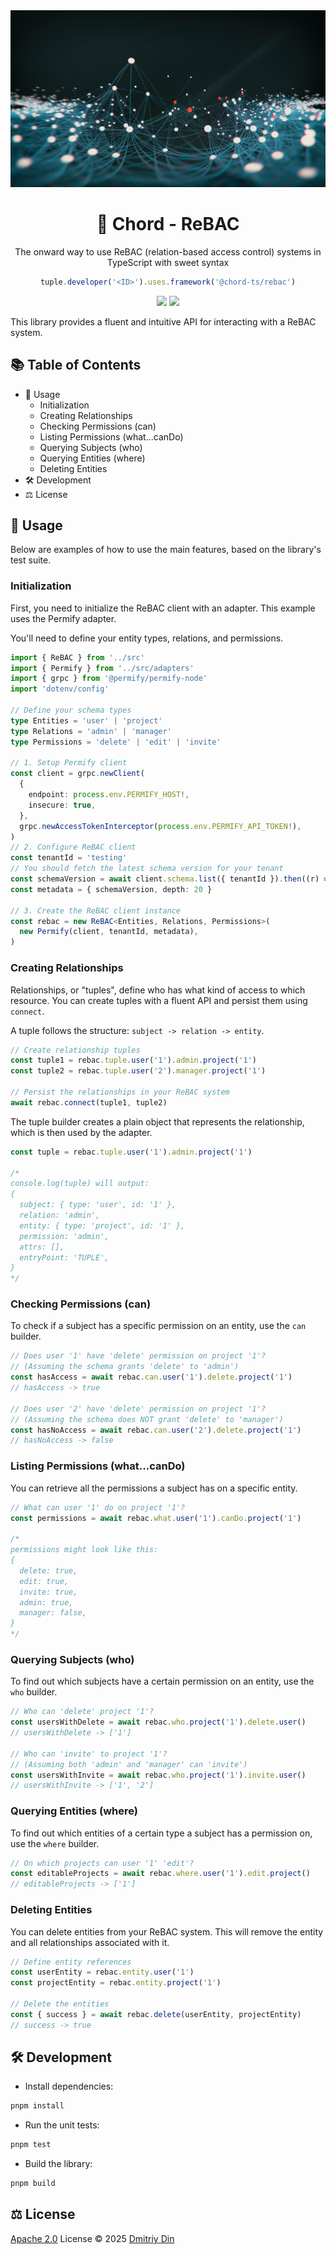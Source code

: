 <div id="header" align="center">
<img src="./docs/network.jpg" alt="Network"/>

# 🎣 Chord - ReBAC

The onward way to use ReBAC (relation-based access control) systems in TypeScript with sweet syntax

```ts
tuple.developer('<ID>').uses.framework('@chord-ts/rebac')
```

<a href="https://www.typescriptlang.org/"><img src="https://img.shields.io/badge/TypeScript-3178c6?style=for-the-badge&logo=typescript&logoColor=white"></a>
<a href="https://kit.svelte.dev/"><img src="https://img.shields.io/badge/permify-6318ff?style=for-the-badge&logo=&logoColor=FF3E00"></a>

</div>

This library provides a fluent and intuitive API for interacting with a ReBAC system.

## 📚 Table of Contents

- 🚀 Usage
  - Initialization
  - Creating Relationships
  - Checking Permissions (can)
  - Listing Permissions (what...canDo)
  - Querying Subjects (who)
  - Querying Entities (where)
  - Deleting Entities
- 🛠️ Development
- ⚖️ License

## 🚀 Usage

Below are examples of how to use the main features, based on the library's test suite.

### Initialization

First, you need to initialize the ReBAC client with an adapter. This example uses the Permify adapter.

You'll need to define your entity types, relations, and permissions.

```typescript
import { ReBAC } from '../src'
import { Permify } from '../src/adapters'
import { grpc } from '@permify/permify-node'
import 'dotenv/config'

// Define your schema types
type Entities = 'user' | 'project'
type Relations = 'admin' | 'manager'
type Permissions = 'delete' | 'edit' | 'invite'

// 1. Setup Permify client
const client = grpc.newClient(
  {
    endpoint: process.env.PERMIFY_HOST!,
    insecure: true,
  },
  grpc.newAccessTokenInterceptor(process.env.PERMIFY_API_TOKEN!),
)
// 2. Configure ReBAC client
const tenantId = 'testing'
// You should fetch the latest schema version for your tenant
const schemaVersion = await client.schema.list({ tenantId }).then((r) => r.head)
const metadata = { schemaVersion, depth: 20 }

// 3. Create the ReBAC client instance
const rebac = new ReBAC<Entities, Relations, Permissions>(
  new Permify(client, tenantId, metadata),
)
```

### Creating Relationships

Relationships, or "tuples", define who has what kind of access to which resource. You can create tuples with a fluent API and persist them using `connect`.

A tuple follows the structure: `subject -> relation -> entity`.

```typescript
// Create relationship tuples
const tuple1 = rebac.tuple.user('1').admin.project('1')
const tuple2 = rebac.tuple.user('2').manager.project('1')

// Persist the relationships in your ReBAC system
await rebac.connect(tuple1, tuple2)
```

The tuple builder creates a plain object that represents the relationship, which is then used by the adapter.

```typescript
const tuple = rebac.tuple.user('1').admin.project('1')

/*
console.log(tuple) will output:
{
  subject: { type: 'user', id: '1' },
  relation: 'admin',
  entity: { type: 'project', id: '1' },
  permission: 'admin',
  attrs: [],
  entryPoint: 'TUPLE',
}
*/
```

### Checking Permissions (can)

To check if a subject has a specific permission on an entity, use the `can` builder.

```typescript
// Does user '1' have 'delete' permission on project '1'?
// (Assuming the schema grants 'delete' to 'admin')
const hasAccess = await rebac.can.user('1').delete.project('1')
// hasAccess -> true

// Does user '2' have 'delete' permission on project '1'?
// (Assuming the schema does NOT grant 'delete' to 'manager')
const hasNoAccess = await rebac.can.user('2').delete.project('1')
// hasNoAccess -> false
```

### Listing Permissions (what...canDo)

You can retrieve all the permissions a subject has on a specific entity.

```typescript
// What can user '1' do on project '1'?
const permissions = await rebac.what.user('1').canDo.project('1')

/*
permissions might look like this:
{
  delete: true,
  edit: true,
  invite: true,
  admin: true,
  manager: false,
}
*/
```

### Querying Subjects (who)

To find out which subjects have a certain permission on an entity, use the `who` builder.

```typescript
// Who can 'delete' project '1'?
const usersWithDelete = await rebac.who.project('1').delete.user()
// usersWithDelete -> ['1']

// Who can 'invite' to project '1'?
// (Assuming both 'admin' and 'manager' can 'invite')
const usersWithInvite = await rebac.who.project('1').invite.user()
// usersWithInvite -> ['1', '2']
```

### Querying Entities (where)

To find out which entities of a certain type a subject has a permission on, use the `where` builder.

```typescript
// On which projects can user '1' 'edit'?
const editableProjects = await rebac.where.user('1').edit.project()
// editableProjects -> ['1']
```

### Deleting Entities

You can delete entities from your ReBAC system. This will remove the entity and all relationships associated with it.

```typescript
// Define entity references
const userEntity = rebac.entity.user('1')
const projectEntity = rebac.entity.project('1')

// Delete the entities
const { success } = await rebac.delete(userEntity, projectEntity)
// success -> true
```

## 🛠️ Development

- Install dependencies:

```bash
pnpm install
```

- Run the unit tests:

```bash
pnpm test
```

- Build the library:

```bash
pnpm build
```

## ⚖️ License

[Apache 2.0](./LICENSE) License © 2025 [Dmitriy Din](https://github.com/dmdin)
